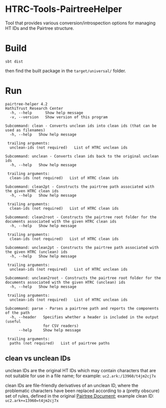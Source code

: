 # HTRC-Tools-PairtreeHelper
Tool that provides various conversion/introspection options for managing HT IDs and the Pairtree structure.

# Build
`sbt dist`

then find the built package in the `target/universal/` folder.

# Run
```
pairtree-helper 4.2
HathiTrust Research Center
  -h, --help      Show help message
  -v, --version   Show version of this program

Subcommand: clean - Converts unclean ids into clean ids (that can be used as filenames)
  -h, --help   Show help message

 trailing arguments:
  unclean-ids (not required)   List of HTRC unclean ids

Subcommand: unclean - Converts clean ids back to the original unclean ids
  -h, --help   Show help message

 trailing arguments:
  clean-ids (not required)   List of HTRC clean ids

Subcommand: clean2pt - Constructs the pairtree path associated with the given HTRC clean ids
  -h, --help   Show help message

 trailing arguments:
  clean-ids (not required)   List of HTRC clean ids

Subcommand: clean2root - Constructs the pairtree root folder for the documents associated with the given HTRC clean ids
  -h, --help   Show help message

 trailing arguments:
  clean-ids (not required)   List of HTRC clean ids

Subcommand: unclean2pt - Constructs the pairtree path associated with the given HTRC (unclean) ids
  -h, --help   Show help message

 trailing arguments:
  unclean-ids (not required)   List of HTRC unclean ids

Subcommand: unclean2root - Constructs the pairtree root folder for the documents associated with the given HTRC (unclean) ids
  -h, --help   Show help message

 trailing arguments:
  unclean-ids (not required)   List of HTRC unclean ids

Subcommand: parse - Parses a pairtree path and reports the components of the path
  -h, --header   Specifies whether a header is included in the output (useful
                 for CSV readers)
      --help     Show help message

 trailing arguments:
  paths (not required)   List of pairtree paths
```

## clean vs unclean IDs
unclean IDs are the original HT IDs which may contain characters that are not suitable for use in a file name; for example: `uc2.ark:/13960/t4jm2cj7x`

clean IDs are file-friendly derivatives of an unclean ID, where the problematic characters have been replaced according to a (pretty obscure) set of rules, defined in the original [Pairtree Document](https://confluence.ucop.edu/display/Curation/PairTree);  example clean ID: `uc2.ark+=13960=t4jm2cj7x`
